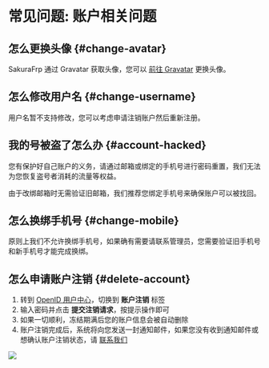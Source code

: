 # 常见问题: 账户相关问题

## 怎么更换头像 {#change-avatar}

SakuraFrp 通过 Gravatar 获取头像，您可以 [前往 Gravatar](https://www.gravatar.com/ ':target=_blank') 更换头像。

## 怎么修改用户名 {#change-username}

用户名暂不支持修改，您可以考虑申请注销账户然后重新注册。

## 我的号被盗了怎么办 {#account-hacked}

您有保护好自己账户的义务，请通过邮箱或绑定的手机号进行密码重置，我们无法为您恢复盗号者消耗的流量等权益。

由于改绑邮箱时无需验证旧邮箱，我们推荐您绑定手机号来确保账户可以被找回。

## 怎么换绑手机号 {#change-mobile}

原则上我们不允许换绑手机号，如果确有需要请联系管理员，您需要验证旧手机号和新手机号才能完成换绑。

## 怎么申请账户注销 {#delete-account}

1. 转到 [OpenID 用户中心](https://openid.13a.com/user#tab-4 ':target=_blank')，切换到 **账户注销** 标签
1. 输入密码并点击 **提交注销请求**，按提示操作即可
1. 如果一切顺利，冻结期满后您的账户信息会被自动删除
1. 账户注销完成后，系统将向您发送一封通知邮件，如果您没有收到通知邮件或想确认账户注销状态，请 [联系我们](/about#contact-us)

![](_images/account-delete.png)
